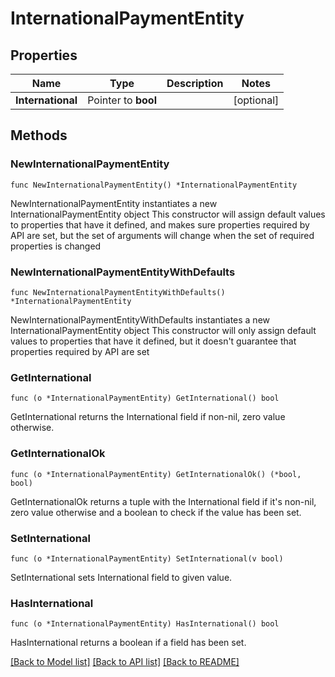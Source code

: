# InternationalPaymentEntity

## Properties

Name | Type | Description | Notes
------------ | ------------- | ------------- | -------------
**International** | Pointer to **bool** |  | [optional] 

## Methods

### NewInternationalPaymentEntity

`func NewInternationalPaymentEntity() *InternationalPaymentEntity`

NewInternationalPaymentEntity instantiates a new InternationalPaymentEntity object
This constructor will assign default values to properties that have it defined,
and makes sure properties required by API are set, but the set of arguments
will change when the set of required properties is changed

### NewInternationalPaymentEntityWithDefaults

`func NewInternationalPaymentEntityWithDefaults() *InternationalPaymentEntity`

NewInternationalPaymentEntityWithDefaults instantiates a new InternationalPaymentEntity object
This constructor will only assign default values to properties that have it defined,
but it doesn't guarantee that properties required by API are set

### GetInternational

`func (o *InternationalPaymentEntity) GetInternational() bool`

GetInternational returns the International field if non-nil, zero value otherwise.

### GetInternationalOk

`func (o *InternationalPaymentEntity) GetInternationalOk() (*bool, bool)`

GetInternationalOk returns a tuple with the International field if it's non-nil, zero value otherwise
and a boolean to check if the value has been set.

### SetInternational

`func (o *InternationalPaymentEntity) SetInternational(v bool)`

SetInternational sets International field to given value.

### HasInternational

`func (o *InternationalPaymentEntity) HasInternational() bool`

HasInternational returns a boolean if a field has been set.


[[Back to Model list]](../README.md#documentation-for-models) [[Back to API list]](../README.md#documentation-for-api-endpoints) [[Back to README]](../README.md)


